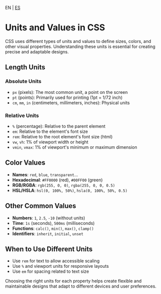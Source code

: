 <!-- MULTILANGUAJE MENU START -->
EN | [ES](https://lckpig.gitbook.io/es-practical-dev-handbook/css/fundamentals/units-and-values)
<!-- MULTILANGUAJE MENU END -->

# Units and Values in CSS

CSS uses different types of units and values to define sizes, colors, and other visual properties. Understanding these units is essential for creating precise and adaptable designs.

## Length Units

### Absolute Units
- `px` (pixels): The most common unit, a point on the screen
- `pt` (points): Primarily used for printing (1pt = 1/72 inch)
- `cm`, `mm`, `in` (centimeters, millimeters, inches): Physical units

### Relative Units
- `%` (percentage): Relative to the parent element
- `em`: Relative to the element's font size
- `rem`: Relative to the root element's font size (html)
- `vw`, `vh`: 1% of viewport width or height
- `vmin`, `vmax`: 1% of viewport's minimum or maximum dimension

## Color Values

- **Names**: `red`, `blue`, `transparent`...
- **Hexadecimal**: `#FF0000` (red), `#00FF00` (green)
- **RGB/RGBA**: `rgb(255, 0, 0)`, `rgba(255, 0, 0, 0.5)`
- **HSL/HSLA**: `hsl(0, 100%, 50%)`, `hsla(0, 100%, 50%, 0.5)`

## Other Common Values

- **Numbers**: `1`, `2.5`, `-10` (without units)
- **Time**: `1s` (seconds), `500ms` (milliseconds)
- **Functions**: `calc()`, `min()`, `max()`, `clamp()`
- **Identifiers**: `inherit`, `initial`, `unset`

## When to Use Different Units

- Use `rem` for text to allow accessible scaling
- Use `%` and viewport units for responsive layouts
- Use `em` for spacing related to text size

Choosing the right units for each property helps create flexible and maintainable designs that adapt to different devices and user preferences. 